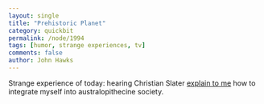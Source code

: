 ```yaml
---
layout: single 
title: "Prehistoric Planet" 
category: quickbit
permalink: /node/1994
tags: [humor, strange experiences, tv] 
comments: false 
author: John Hawks 
---
```


Strange experience of today: hearing Christian Slater <a href="http://en.wikipedia.org/wiki/Prehistoric_Planet">explain to me</a> how to integrate myself into australopithecine society. 


